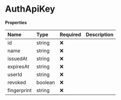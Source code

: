 # AuthApiKey

**Properties**

| Name        | Type    | Required | Description |
| :---------- | :------ | :------- | :---------- |
| id          | string  | ❌       |             |
| name        | string  | ❌       |             |
| issuedAt    | string  | ❌       |             |
| expiresAt   | string  | ❌       |             |
| userId      | string  | ❌       |             |
| revoked     | boolean | ❌       |             |
| fingerprint | string  | ❌       |             |

<!-- This file was generated by liblab | https://liblab.com/ -->

